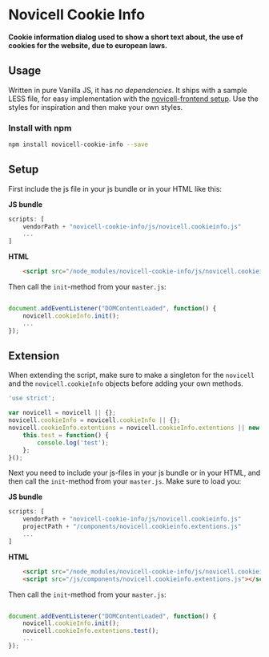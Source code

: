 # Novicell Cookie Info
**Cookie information dialog used to show a short text about, the use of cookies for the website, due to european laws.**

## Usage

Written in pure Vanilla JS, it has *no dependencies*. It ships with a sample LESS file, for easy implementation with the [novicell-frontend setup](https://github.com/Novicell/novicell-frontend). Use the styles for inspiration and then make your own styles.

### Install with npm

```bash
npm install novicell-cookie-info --save
```

## Setup

First include the js file in your js bundle or in your HTML like this:

**JS bundle**
```javascript
scripts: [
    vendorPath + "novicell-cookie-info/js/novicell.cookieinfo.js"
    ...
]
```

**HTML**
```html
    <script src="/node_modules/novicell-cookie-info/js/novicell.cookieinfo.js"></script>
```

Then call the `init`-method from your `master.js`:
```javascript

document.addEventListener("DOMContentLoaded", function() {
    novicell.cookieInfo.init();
    ...
});
```

## Extension

When extending the script, make sure to make a singleton for the `novicell` and the `novicell.cookieInfo` objects before adding your own methods.

```javascript
'use strict';

var novicell = novicell || {};
novicell.cookieInfo = novicell.cookieInfo || {};
novicell.cookieInfo.extentions = novicell.cookieInfo.extentions || new function () {
    this.test = function() {
        console.log('test');
    };
}();
```
Next you need to include your js-files in your js bundle or in your HTML, and then call the `init`-method from your `master.js`.
Make sure to load you:

**JS bundle**
```javascript
scripts: [
    vendorPath + "novicell-cookie-info/js/novicell.cookieinfo.js"
    projectPath + "/components/novicell.cookieinfo.extentions.js"
    ...
]
```

**HTML**
```html
    <script src="/node_modules/novicell-cookie-info/js/novicell.cookieinfo.js"></script>
    <script src="/js/components/novicell.cookieinfo.extentions.js"></script>
```

Then call the `init`-method from your `master.js`:
```javascript

document.addEventListener("DOMContentLoaded", function() {
    novicell.cookieInfo.init();
    novicell.cookieInfo.extentions.test();
    ...
});
```